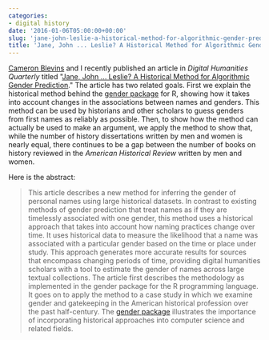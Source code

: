 ```yaml
---
categories:
- digital history
date: '2016-01-06T05:00:00+00:00'
slug: 'jane-john-leslie-a-historical-method-for-algorithmic-gender-prediction'
title: 'Jane, John ... Leslie? A Historical Method for Algorithmic Gender Prediction'
---
```


[Cameron Blevins](http://www.cameronblevins.org/) and I recently published an article in *Digital Humanities Quarterly* titled "[Jane, John ... Leslie? A Historical Method for Algorithmic Gender Prediction](http://www.digitalhumanities.org/dhq/vol/9/3/000223/000223.html)." The article has two related goals. First we explain the historical method behind the [gender package](https://github.com/ropensci/gender) for R, showing how it takes into account changes in the associations between names and genders. This method can be used by historians and other scholars to guess genders from first names as reliably as possible. Then, to show how the method can actually be used to make an argument, we apply the method to show that, while the number of history dissertations written by men and women is nearly equal, there continues to be a gap between the number of books on history reviewed in the *American Historical Review* written by men and women.

Here is the abstract:

> This article describes a new method for inferring the gender of personal names using large historical datasets. In contrast to existing methods of gender prediction that treat names as if they are timelessly associated with one gender, this method uses a historical approach that takes into account how naming practices change over time. It uses historical data to measure the likelihood that a name was associated with a particular gender based on the time or place under study. This approach generates more accurate results for sources that encompass changing periods of time, providing digital humanities scholars with a tool to estimate the gender of names across large textual collections. The article first describes the methodology as implemented in the gender package for the R programming language. It goes on to apply the method to a case study in which we examine gender and gatekeeping in the American historical profession over the past half-century. The [gender package](https://github.com/ropensci/gender) illustrates the importance of incorporating historical approaches into computer science and related fields.
